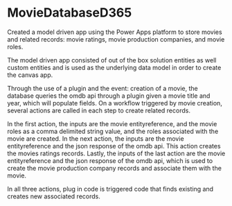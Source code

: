 # MovieDatabaseD365

Created a model driven app using the Power Apps platform to store movies and related records: movie ratings, movie production companies, and movie roles. 

The model driven app consisted of out of the box solution entities as well custom entities and is used as the underlying data model in order to create the canvas app. 

Through the use of a plugin and the event: creation of a movie, the database queries the omdb api through a plugin given a movie title and year, which will populate fields. On a workflow triggered by movie creation, several actions are called in each step to create related records. 

In the first action, the inputs are the movie entityreference, and the movie roles as a comma delimited string value, and the roles associated with the movie are created. In the next action, the inputs are the movie entityreference and the json response of the omdb api. This action creates the movies ratings records. Lastly, the inputs of the last action are the movie entityreference and the json response of the omdb api, which is used to create the movie production company records and associate them with the movie.

In all three actions, plug in code is triggered code that finds existing and creates new associated records. 


